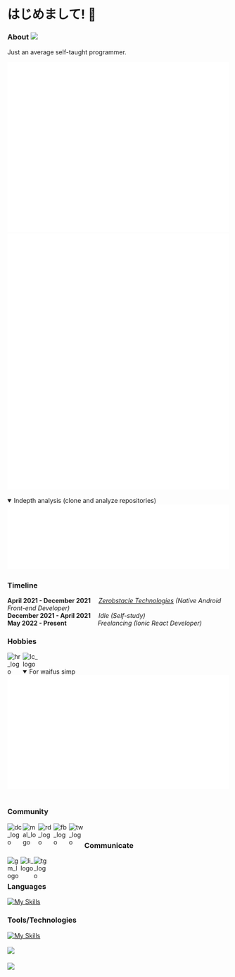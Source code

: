 # はじめまして! :wave:

### About ![](https://visitor-badge.glitch.me/badge?page_id=jbarry302)
Just an average self-taught programmer.
</br>

![Metrics](/github-metrics.svg)
![Metrics](/metrics.plugin.anilist.svg)

<details open>
  <summary>Indepth analysis (clone and analyze repositories)</summary>
  <img src="https://github.com/lowlighter/metrics/blob/examples/metrics.plugin.languages.indepth.svg" alt=""></img>
</details>

<!-- I am James Barry M. Almerez an average self-taught programmer. My journey started on 2020 where I got more interested in studying programming and tech stuffs during my free time because of the COVID pandemic and also I thought it would be a good idea to start studying in advance as I was an incoming freshmen college in Computer Science at that time. After 3 months of studying independently I finally got to work as a trainee at [Zerobstacle Technologies](https://github.com/Zerobstacle) where I discovered my strengths and weaknesses as a developer. -->

### Timeline
**April 2021 - December 2021** &emsp;_[Zerobstacle Technologies](https://github.com/Zerobstacle) (Native Android Front-end Developer)_ </br>
**December 2021 - April 2021** &emsp;_Idle (Self-study)_ </br>
**May 2022 - Present** &emsp;&emsp;&emsp;&emsp;&ensp;&nbsp;_Freelancing (Ionic React Developer)_ </br>



### **Hobbies**
<a href="https://www.hackerrank.com/jbarry302">
  <img align="left" alt="hr_logo" width="35px" src="https://cdn4.iconfinder.com/data/icons/logos-and-brands/512/160_Hackerrank_logo_logos-512.png" />
</a>
<a href="https://leetcode.com/jbarry302">
  <img align="left" alt="lc_logo" width="35px" src="https://cdn.iconscout.com/icon/free/png-256/leetcode-3521542-2944960.png" />
</a>
</br></br>

<details open>
<summary>For waifus simp</summary>
<img src="https://github.com/lowlighter/metrics/blob/examples/metrics.plugin.anilist.characters.svg" alt=""></img>
</details>

</br>

### **Community**
<a href="https://discordapp.com/users/751763555535290369">
  <img align="left" alt="dc_logo" width="35px" src="https://cdn2.iconfinder.com/data/icons/gaming-platforms-squircle/250/discord_squircle-512.png" />
</a>
<a href="https://myanimelist.net/profile/zukashishifu">
  <img align="left" alt="mal_logo" width="35px" src="https://image.myanimelist.net/ui/OK6W_koKDTOqqqLDbIoPAiC8a86sHufn_jOI-JGtoCQ" />
</a>
<a href="https://www.reddit.com/user/Potential-Ad2691">
  <img align="left" alt="rd_logo" width="35px" src="https://cdn2.iconfinder.com/data/icons/social-media-2285/512/1_Reddit3_colored_svg-512.png" />
</a>
<a href="https://www.facebook.com/ehdecosmicat/">
  <img align="left" alt="fb_logo" width="35px" src="https://cdn1.iconfinder.com/data/icons/logotypes/32/square-facebook-512.png" />
</a>
<a href="https://twitter.com/zukashishifu">
  <img align="left" alt="tw_logo" width="35px" src="https://cdn2.iconfinder.com/data/icons/social-media-2285/512/1_Twitter3_colored_svg-512.png" />
</a>
</br>

### **Communicate**

<a href="https://mail.google.com/mail/u/?authuser=jbarry302@gmail.com">
  <img align="left" alt="gm_logo" width="30px" src="https://cdn4.iconfinder.com/data/icons/logos-brands-in-colors/48/google-gmail-512.png" />
</a>
<a href="https://www.linkedin.com/in/james-barry-almerez-032880204">
  <img align="left" alt="li_logo" width="30px" 
       src="https://cdn2.iconfinder.com/data/icons/social-media-applications/64/social_media_applications_14-linkedin-512.png" />
</a>
<a href="https://t.me/jbarry302">
  <img align="left" alt="tg_logo" width="30px" src="https://cdn3.iconfinder.com/data/icons/social-icons-33/512/Telegram-512.png" />
</a>

<!-- </br></br>
<img align="left" alt="GIF" src="https://github.com/abhisheknaiidu/abhisheknaiidu/blob/master/code.gif?raw=true" width="500%" height="500" />
</br></br></br></br></br></br></br></br></br></br></br> -->


<!-- </br></br></br> -->
</br></br>
<!-- [![Top Langs](https://github-readme-stats.vercel.app/api/top-langs/?username=jbarry302&langs_count=8)](https://github.com/jbarry302/github-readme-stats) -->
### Languages
[![My Skills](https://skillicons.dev/icons?i=java,css,html,react,ts,js,py&theme=light)](https://skillicons.dev)
</br>
### Tools/Technologies
[![My Skills](https://skillicons.dev/icons?i=androidstudio,idea,firebase,vscode,spring&theme=light)](https://skillicons.dev)
</br></br>
<img src="https://github-readme-stats.vercel.app/api/top-langs?username=jbarry302&layout=compact&theme=shades-of-purple"/>
</br></br>
<img src="https://github-readme-stats.vercel.app/api?username=jbarry302&show_icons=true&theme=shades-of-purple"/>
</br></br>
<!--
<img src="https://github-readme-stats.vercel.app/api?username=jbarry302&show_icons=true&theme=shades-of-purple"/>
-->
